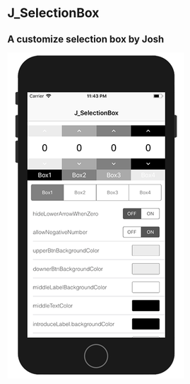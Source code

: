 # J_SelectionBox
## A customize selection box by Josh

![image](https://github.com/iverson1234tw/J_SelectionBox/blob/master/J_Box.png?raw=true)
